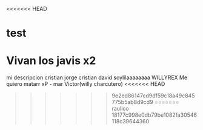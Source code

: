 <<<<<<< HEAD
# test
Vivan los javis x2
=======
mi descripcion
cristian
jorge
cristian
david
soylilaaaaaaaa
WILLYREX
Me quiero matarr xP - mar
Victor(willy charcutero)
<<<<<<< HEAD
>>>>>>> 9e2ed86147cd9df59c18a49c845775b5ab8d9cd9
=======
raulico
>>>>>>> 18177c998e0db79be1082fa30546118c39644360
